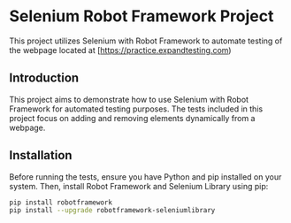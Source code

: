 # Selenium Robot Framework Project

This project utilizes Selenium with Robot Framework to automate testing of the webpage located at [https://practice.expandtesting.com)

## Introduction

This project aims to demonstrate how to use Selenium with Robot Framework for automated testing purposes. The tests included in this project focus on adding and removing elements dynamically from a webpage.

## Installation

Before running the tests, ensure you have Python and pip installed on your system. Then, install Robot Framework and Selenium Library using pip:

```bash
pip install robotframework
pip install --upgrade robotframework-seleniumlibrary
